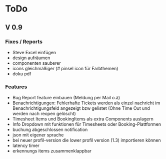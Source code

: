 # ToDo

## V 0.9
### Fixes / Reports

 - Steve Excel einfügen
 - design aufräumen
 - componenten sauberer
 - icons gleichmäßiger (# pinsel icon für Farbthemen)
 - doku pdf

 ### Features

 - Bug Report feature einbauen (Meldung per Mail o.ä)
 - Benachrichtigungen: Fehlerhafte Tickets werden als einzel nachricht im Benachrichtigungsfeld angezeigt bzw gelistet (Ohne Time Out und werden nach reopen gelöscht)
 - Timesheet Items und BookingItems als extra Components auslagern
 - Info Dropdown mit funktionen für Timesheets oder Booking-Plattformen
 - buchung abgeschlossen notification
 - json mit eigener sprache
 - bei neuer profil-version die lower profil version (1.3) importieren können
 - latency timer
 - erkennungs items zusammenklappbar